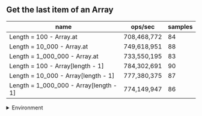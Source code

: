 ## Get the last item of an Array

|name|ops/sec|samples|
|-|-|-|
|Length = 100 - Array.at|708,468,772|84|
|Length = 10_000 - Array.at|749,618,951|88|
|Length = 1_000_000 - Array.at|733,550,195|83|
|Length = 100 - Array[length - 1]|784,302,691|90|
|Length = 10_000 - Array[length - 1]|777,380,375|87|
|Length = 1_000_000 - Array[length - 1]|774,149,947|86|


<details>
<summary>Environment</summary>

* __Machine:__ linux x64 | 2 vCPUs | 6.8GB Mem
* __Run:__ Wed Oct 25 2023 04:07:30 GMT+0000 (Coordinated Universal Time)
</details>

<!--
{"environment":{"platform":"linux","arch":"x64","cpus":2,"totalMemory":6.7597503662109375},"benchmarks":[{"name":"Length = 100 - Array.at","opsSec":708468771.8866978,"samples":6},{"name":"Length = 10_000 - Array.at","opsSec":749618951.4779851,"samples":6},{"name":"Length = 1_000_000 - Array.at","opsSec":733550194.8780358,"samples":7},{"name":"Length = 100 - Array[length - 1]","opsSec":784302690.6931503,"samples":10},{"name":"Length = 10_000 - Array[length - 1]","opsSec":777380374.94607,"samples":7},{"name":"Length = 1_000_000 - Array[length - 1]","opsSec":774149946.6115987,"samples":7}]}-->
